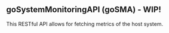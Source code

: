 ## goSystemMonitoringAPI (goSMA) - WIP!

This RESTful API allows for fetching metrics of the host system.
